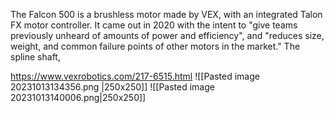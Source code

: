 The Falcon 500 is a brushless motor made by VEX, with an integrated Talon FX motor controller. It came out in 2020 with the intent to "give teams previously unheard of amounts of power and efficiency", and "reduces size, weight, and common failure points of other motors in the market." The spline shaft, 

https://www.vexrobotics.com/217-6515.html 
![[Pasted image 20231013134356.png |250x250]]
![[Pasted image 20231013140006.png|250x250]]
